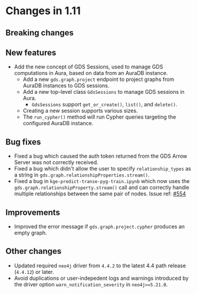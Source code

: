# Changes in 1.11


## Breaking changes


## New features

* Add the new concept of GDS Sessions, used to manage GDS computations in Aura, based on data from an AuraDB instance.
  * Add a new `gds.graph.project` endpoint to project graphs from AuraDB instances to GDS sessions.
  * Add a new top-level class `GdsSessions` to manage GDS sessions in Aura.
    * `GdsSessions` support `get_or_create()`, `list()`, and `delete()`.
  * Creating a new session supports various sizes.
  * The `run_cypher()` method will run Cypher queries targeting the configured AuraDB instance.


## Bug fixes

* Fixed a bug which caused the auth token returned from the GDS Arrow Server was not correctly received.
* Fixed a bug which didn't allow the user to specify `relationship_types` as a string in `gds.graph.relationshipProperties.stream()`.
* Fixed a bug in `kge-predict-transe-pyg-train.ipynb` which now uses the `gds.graph.relationshipProperty.stream()` call and can correctly handle multiple relationships between the same pair of nodes. Issue ref: [#554](https://github.com/neo4j/graph-data-science-client/issues/554)

## Improvements

* Improved the error message if `gds.graph.project.cypher` produces an empty graph.


## Other changes

* Updated required `neo4j` driver from `4.4.2` to the latest 4.4 path release (`4.4.12`) or later.
* Avoid duplications or user-indepedent logs and warnings introduced by the driver option `warn_notification_severity` in `neo4j>=5.21.0`.
